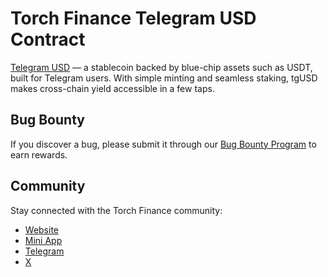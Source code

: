 # Torch Finance Telegram USD Contract

[Telegram USD](https://app.tgusd.io/) — a stablecoin backed by blue-chip assets such as USDT, built for Telegram users. With simple minting and seamless staking, tgUSD makes cross-chain yield accessible in a few taps.

## Bug Bounty

If you discover a bug, please submit it through our [Bug Bounty Program](https://github.com/torch-core/bug-bounty?tab=readme-ov-file) to earn rewards.

## Community

Stay connected with the Torch Finance community:

- [Website](https://app.tgusd.io/)
- [Mini App](https://t.me/tgusd_official_bot)
- [Telegram](https://t.me/torch_ton)
- [X](https://x.com/home)
